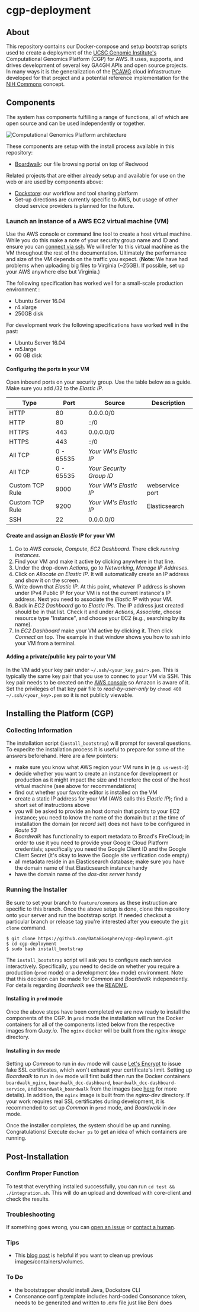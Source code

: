 # cgp-deployment

## About

This repository contains our Docker-compose and setup bootstrap scripts used to create a deployment of the [UCSC Genomic Institute's](http://commons.ucsc-cgp.org) Computational Genomics Platform (CGP) for AWS. It uses, supports, and drives development of several key GA4GH APIs and open source projects. In many ways it is the generalization of the [PCAWG](https://dcc.icgc.org/pcawg) cloud infrastructure developed for that project and a potential reference implementation for the [NIH Commons](https://datascience.nih.gov/commons) concept.

## Components

The system has components fulfilling a range of functions, all of which are open source and can be used independently or together.

![Computational Genomics Platform architecture](docs/dcc-arch.png)

These components are setup with the install process available in this repository:

* [Boardwalk](boardwalk/README.md): our file browsing portal on top of Redwood

Related projects that are either already setup and available for use on the web or are used by components above:

* [Dockstore](https://dockstore.org): our workflow and tool sharing platform
* Set-up directions are currently specific to AWS, but usage of other cloud service providers is planned for the future.


### Launch an instance of a AWS EC2 virtual machine (VM)

Use the AWS console or command line tool to create a host virtual machine. While you do this make a note of your security group name and ID and ensure you can [connect via ssh](#sshconnect). We will refer to this virtual machine as the VM throughout the rest of the documentation. Ultimately the performance and size of the VM depends on the traffic you expect. (**Note:** We have had problems when uploading big files to Virginia (~25GB). If possible, set up your AWS anywhere else but Virginia.)

The following specification has worked well for a small-scale production environment :

* Ubuntu Server 16.04
* r4.xlarge
* 250GB disk

For development work the following specifications have worked well in the past:
* Ubuntu Server 16.04
* m5.large
* 60 GB disk


#### Configuring the ports in your VM
Open inbound ports on your security group. Use the table below as a guide. Make sure you add /32 to the *Elastic IP*.

| Type | Port | Source | Description |
| --- | --- | --- | --- |
| HTTP | 80 | 0.0.0.0/0 | |
| HTTP | 80 | ::/0 | |
| HTTPS | 443 | 0.0.0.0/0 | |
| HTTPS | 443 | ::/0 | |
| All TCP | 0 - 65535 | _Your VM's Elastic IP_ | |
| All TCP | 0 - 65535 | _Your Security Group ID_ | | 
| Custom TCP Rule | 9000 | _Your VM's Elastic IP_ | webservice port |
| Custom TCP Rule | 9200 | _Your VM's Elastic IP_ | Elasticsearch |
| SSH | 22 | 0.0.0.0/0 | |


#### <a name="makeip"></a>Create and assign an _Elastic IP_ for your VM 
1. Go to _AWS console_, _Compute_,  _EC2 Dashboard_. There click *running instances*. 
2. Find your VM and make it active by clicking anywhere in that line.
3. Under the drop-down *Actions*, go to *Networking*, *Manage IP Addreses*.
4. Click on *Allocate an Elastic IP*. It will automatically create an IP address and show it on the screen.
5. Write down that _Elastic IP_. At this point, whatever IP address is shown under IPv4 Public IP for your VM is not the current instance's IP address. Next you need to associate the _Elastic IP_ with your VM.
6. Back in _EC2 Dashboard_ go to *Elastic IPs*. The IP address just created should be in that list. Check it and under *Actions*, *Associate*, choose resource type "Instance", and choose your EC2 (e.g., searching by its name).
7.  <a name="sshconnect"></a>In _EC2 Dashboard_ make your VM active by clicking it. Then click _Connect_ on top. The example in that window shows you how to ssh into your VM from a terminal.


#### Adding a private/public key pair to your VM

In the VM add your key pair under `~/.ssh/<your_key_pair>.pem`. This is typically the same key pair that you use to connec to your VM via SSH. This key pair needs to be created on the [AWS console](https://docs.aws.amazon.com/AWSEC2/latest/UserGuide/ec2-key-pairs.html) so Amazon is aware of it. Set the privileges of that key pair file to _read-by-user-only_ by `chmod 400 ~/.ssh/<your_key>.pem` so it is not publicly viewable.


## Installing the Platform (CGP)
### Collecting Information

The installation script (`install_bootstrap`) will prompt for several questions. To expedite the installation process it is useful to prepare for some of the answers beforehand. Here are a few pointers:

* make sure you know what AWS region your VM runs in (e.g. `us-west-2`)
* decide whether you want to create an instance for development or production as it might impact the size and therefore the cost of the host virtual machine (see above for recommendations)
* find out whether your favorite editor is installed on the VM
* create a static IP address for your VM (AWS calls this _Elastic IP_); find a short set of instructions above
* you will be asked to provide an host domain that points to your EC2 instance; you need to know the name of the domain but at the time of installation the domain (or _record set_) does not have to be configured in _Route 53_
* _Boardwalk_ has functionality to export metadata to Broad's FireCloud; in order to use it you need to provide your Google Cloud Platform credentials; specifically you need the Google Client ID and the Google Client Secret (it's okay to leave the Google site verfication code empty)
* all metadata reside in an Elasticsearch database; make sure you have the domain name of that Elasticsearch instance handy
* have the domain name of the _dos-dss server_ handy

### Running the Installer

Be sure to set your branch to `feature/commons` as these instruction are specific to this branch. Once the above setup is done, clone this repository onto your server and run the bootstrap script. If needed checkout a particular branch or release tag you're interested after you execute the `git clone` command.

    $ git clone https://github.com/DataBiosphere/cgp-deployment.git
    $ cd cgp-deployment
    $ sudo bash install_bootstrap

The `install_bootstrap` script will ask you to configure each service interactively. Specifically, you need to decide on whether you require a production (`prod` mode) or a development (`dev` mode) environment. Note that this decision can be made for _Common_ and _Boardwalk_ independently. For details regarding _Boardwalk_ see the [README](boardwalk/README.md).

#### Installing in `prod` mode
Once the above steps have been completed we are now ready to install the components of the CGP.
In `prod` mode the installation will run the Docker containers for all of the components listed below from the respective images from *Quay.io*. The `nginx` docker will be built from the *nginx-image* directory.


#### Installing in `dev` mode
Setting up *Common* to run in `dev` mode will cause [Let's Encrypt](https://letsencrypt.org/) to issue fake SSL certificates, which won't exhaust your certificate's limit. Setting up *Boardwalk* to run in `dev` mode will first build then run the Docker containers `boardwalk_nginx`, `boardwalk_dcc-dashboard`, `boardwalk_dcc-dashboard-service`, and `boardwalk_boardwalk` from the images (see [here](https://github.com/DataBiosphere/cgp-deployment/blob/feature/update-readme/boardwalk/README.md#development-mode) for more details). In addition, the `nginx` image is built from the *nginx-dev* directory. If your work requires real SSL certificates during development, it is recommended to set up *Common* in `prod` mode, and *Boardwalk* in `dev` mode.
  
Once the installer completes, the system should be up and running. Congratulations! Execute `docker ps` to get an idea of which containers are running.


## Post-Installation

### Confirm Proper Function

To test that everything installed successfully, you can run `cd test && ./integration.sh`. This will do an upload and download with core-client and check the results.

### Troubleshooting

If something goes wrong, you can [open an issue](https://github.com/DataBiosphere/cgp-deployment/issues/new) or [contact a human](https://github.com/DataBiosphere/cgp-deployment/graphs/contributors).

### Tips

* This [blog post](https://www.digitalocean.com/community/tutorials/how-to-remove-docker-images-containers-and-volumes) is helpful if you want to clean up previous images/containers/volumes.

### To Do

* the bootstrapper should install Java, Dockstore CLI
* Consonance config.template includes hard-coded Consonance token, needs to be generated and written to .env file just like Beni does
